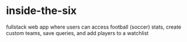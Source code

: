 # inside-the-six
fullstack web app where users can access football (soccer) stats, create custom teams, save queries, and add players to a watchlist 
